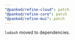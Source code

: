 ```yaml
---
"@pankod/refine-cloud": patch
"@pankod/refine-core": patch
"@pankod/refine-mui": patch
---
```


`lodash` moved to dependencies.
